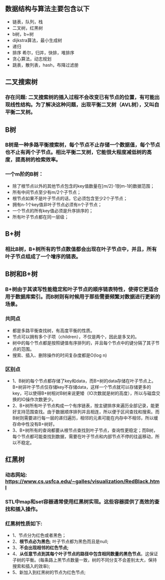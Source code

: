 ## 数据结构与算法主要包含以下
- 链表，队列，栈
- 二叉树，红黑树
- b树，b+树
- dijkstra算法，最小生成树
- 递归
- 排序 希尔，归并，快排，堆排序
- 贪心算法，动志规划
- 跳表，散列表，hash，布降过滤册



## 二叉搜索树
### 存在问题: 二叉搜索树的插入过程不会改变已有节点的位置，有可能出现线性结构。为了解决这种问题，出现平衡二叉树（AVL树），又叫自平衡二叉树。

## B树
### B树是一种多路平衡搜索树，每个节点不止存储一个数据值，每个节点也不止有两个子节点。相比平衡二叉树，它能很大程度减低树的高度，提高树的检索效率。
### 一个m阶的B树：
- 除了根节点以外的其他节点包含的key值数量在[m/2]-1到m-1的数据范围；
- 所有中间节点至少有m/2个子节点；
- 根节点如果不是叶子节点的话，它必须包含至少2个子节点；
- 拥有n-1个key值非叶子节点必须有n个子节点；
- 一个节点的所有key值必须是升序排序的；
- 所有叶子节点都在同一层级；

## B+树
### 相比B树，B+树所有的节点数值都会出现在叶子节点中，并且，所有叶子节点组成了一个增序的链表。

## B树和B+树

### B+树由于其读写性能稳定和叶子节点的顺序链表特性，使得它更适合用于数据库索引。而B树则有时候用于那些需要频繁对数据进行更新的场景。

### 共同点
- 都是多路平衡查找树，有高度平衡的性质。
- 节点可以拥有多个子项（children），不仅是两个，因此是多叉的。
- 树中的每个节点都是按照键值有序排列的，并且每个节点中的键分隔了其子节点的范围。
- 搜索、插入、删除操作的时间复杂度都是O(log n)

### 区别点
- 1、B树的每个节点都存储了key和data，而B+树的data存储在叶子节点上。B+树非叶子节点仅存储key不存储data，这样一个节点就可以存储更多的key，可以使得B+树相对B树来说更矮（IO次数就是树的高度），所以与磁盘交换的IO操作次数更少。
- 2、B+树所有叶子节点构成一个有序链表，按主键排序来遍历全部记录，能更好支持范围查找。由于数据顺序排列并且相连，所以便于区间查找和搜索。而B树则需要进行每一层的递归遍历，相邻的元素可能在内存中不相邻，所以缓存命中性没有B+树好。
- 3、B+树所有的查询都要从根节点查找到叶子节点，查询性更稳定；而B树，每个节点都可能查找到数据，需要在叶子节点和内部节点不停的往返移动，所以不稳定。

## 红黑树
### 动态网站: https://www.cs.usfca.edu/~galles/visualization/RedBlack.html
### STL中map和set容器通常使用红黑树实现。这些容器提供了高效的查找和插入操作。

### 红黑树性质如下:
- 1、节点分为红色或者黑色；
- 2、**根节点必为黑色**; 叶子节点都为黑色而且是null; 
- 3、**不会出现相邻的红色节点;**
- 4、**从任意节点到其每个叶子节点的路径中包含相同数量的黑色节点**。这保证子树的平衡。(每条路上黑节点数量一致，树的不同分支不会差别太大，保持搜索和插入的效率);
- 5、新加入到红黑树的节点为红色节点;
